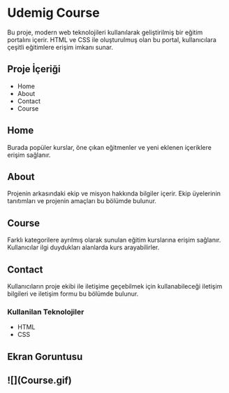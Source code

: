  <h1> Udemig Course </h1>

Bu proje, modern web teknolojileri kullanılarak geliştirilmiş bir eğitim portalını içerir. HTML ve CSS ile oluşturulmuş olan bu portal, kullanıcılara çeşitli eğitimlere erişim imkanı sunar.

<h2>Proje İçeriği </h2>

<ul>
<li>Home</li>
<li>About</li>
<li>Contact</li>
<li>Course</li> 
</ul>

<h2>Home</h2>
Burada popüler kurslar, öne çıkan eğitmenler ve yeni eklenen içeriklere erişim sağlanır.

<h2>About</h2>
Projenin arkasındaki ekip ve misyon hakkında bilgiler içerir. Ekip üyelerinin tanıtımları ve projenin amaçları bu bölümde bulunur.

<h2>Course</h2>
Farklı kategorilere ayrılmış olarak sunulan eğitim kurslarına erişim sağlanır. Kullanıcılar ilgi duydukları alanlarda kurs arayabilirler.

<h2>Contact</h2>
 Kullanıcıların proje ekibi ile iletişime geçebilmek için kullanabileceği iletişim bilgileri ve iletişim formu bu bölümde bulunur.

 <h3>Kullanilan Teknolojiler</h3>
<ul>
<li>HTML</li>
<li>CSS</li>
</ul>

<h2>Ekran Goruntusu<h2>
![](Course.gif)
